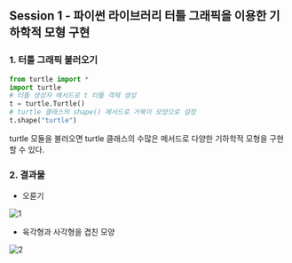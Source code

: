 ## Session 1 - 파이썬 라이브러리 터틀 그래픽을 이용한 기하학적 모형 구현



### 1. 터틀 그래픽 불러오기

```Python
from turtle import *
import turtle
# 터틀 생성자 메서드로 t 터틀 객체 생성
t = turtle.Turtle()
# turtle 클래스의 shape() 메서드로 거북이 모양으로 설정
t.shape("turtle")
```

turtle 모듈을 불러오면 turtle 클래스의 수많은 메서드로 다양한 기하학적 모형을 구현할 수 있다.

### 2. 결과물

- 오륜기

![1](python_practice/Document/1.JPG)

- 육각형과 사각형을 겹친 모양

![2](python_practice/Document/2.JPG)

